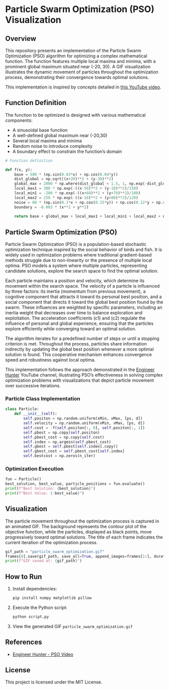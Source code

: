 # Particle Swarm Optimization (PSO) Visualization

## Overview

This repository presents an implementation of the Particle Swarm Optimization (PSO) algorithm for optimizing a complex mathematical function. The function features multiple local maxima and minima, with a prominent global maximum situated near (-20, 30). A GIF visualization illustrates the dynamic movement of particles throughout the optimization process, demonstrating their convergence towards optimal solutions.

This implementation is inspired by concepts detailed in [this YouTube video](https://www.youtube.com/watch?v=JqTASBiMVT8&ab_channel=EngineerHunter).

## Function Definition

The function to be optimized is designed with various mathematical components:

- A sinusoidal base function
- A well-defined global maximum near (-20,30)
- Several local maxima and minima
- Random noise to introduce complexity
- A boundary effect to constrain the function’s domain

```python
# Function definition

def f(x, y):
    base = 500 * (np.sin(0.03*x) + np.cos(0.04*y))
    dist_global = np.sqrt((x+20)**2 + (y-30)**2)
    global_max = 2000 * np.where(dist_global < 1.5, 1, np.exp(-dist_global**2/200))  
    local_max1 = 300 * np.exp(-((x-50)**2 + (y-10)**2)/150)
    local_min1 = -200 * np.exp(-((x+60)**2 + (y+70)**2)/100)
    local_max2 = 250 * np.exp(-((x-10)**2 + (y+80)**2)/120)
    noise = 80 * (np.sin(0.1*x + np.cos(0.15*y)) + np.cos(0.12*y + np.sin(0.08*x)))
    boundary = -0.003 * (x**2 + y**2)
    
    return base + global_max + local_max1 + local_min1 + local_max2 + noise + boundary
```

## Particle Swarm Optimization (PSO)

Particle Swarm Optimization (PSO) is a population-based stochastic optimization technique inspired by the social behavior of birds and fish. It is widely used in optimization problems where traditional gradient-based methods struggle due to non-linearity or the presence of multiple local optima. PSO models a system where multiple particles, representing candidate solutions, explore the search space to find the optimal solution.

Each particle maintains a position and velocity, which determine its movement within the search space. The velocity of a particle is influenced by three factors: its inertia (momentum from previous movement), a cognitive component that attracts it toward its personal best position, and a social component that directs it toward the global best position found by the swarm. These influences are weighted by specific parameters, including an inertia weight that decreases over time to balance exploration and exploitation. The acceleration coefficients \(c1\) and \(c2\) regulate the influence of personal and global experience, ensuring that the particles explore efficiently while converging toward an optimal solution.

The algorithm iterates for a predefined number of steps or until a stopping criterion is met. Throughout the process, particles share information indirectly by updating the global best position whenever a more optimal solution is found. This cooperative mechanism enhances convergence speed and robustness against local optima.

This implementation follows the approach demonstrated in the [Engineer Hunter](https://www.youtube.com/@EngineerHunter) YouTube channel, illustrating PSO’s effectiveness in solving complex optimization problems with visualizations that depict particle movement over successive iterations.

### Particle Class Implementation

```python
class Particle:
    def __init__(self):
        self.positon = np.random.uniform(xMin, xMax, [ps, d])
        self.velocity = np.random.uniform(vMin, vMax, [ps, d])
        self.cost = -f(self.positon[:, 0], self.positon[:, 1])
        self.pbest = np.copy(self.positon)
        self.pbest_cost = np.copy(self.cost)
        self.index = np.argmin(self.pbest_cost)
        self.gbest = self.pbest[self.index].copy()
        self.gbest_cost = self.pbest_cost[self.index]
        self.bestcost = np.zeros(n_iter)
```

### Optimization Execution

```python
fun = Particle()
best_solution, best_value, particle_positions = fun.evaluate()
print(f"Best Solution: {best_solution}")
print(f"Best Value: {-best_value}")
```

## Visualization

The particle movement throughout the optimization process is captured in an animated GIF. The background represents the contour plot of the objective function, while the particles, displayed as black points, move progressively toward optimal solutions. The title of each frame indicates the current iteration of the optimization process.

```python
gif_path = "particle_swarm_optimization.gif"
frames[0].save(gif_path, save_all=True, append_images=frames[1:], duration=100, loop=0)
print(f"GIF saved at: {gif_path}")
```

## How to Run

1. Install dependencies:
   ```bash
   pip install numpy matplotlib pillow
   ```
2. Execute the Python script:
   ```bash
   python script.py
   ```
3. View the generated GIF `particle_swarm_optimization.gif`

## References

- [Engineer Hunter - PSO Video](https://www.youtube.com/watch?v=JqTASBiMVT8&ab_channel=EngineerHunter)

## License

This project is licensed under the MIT License.

